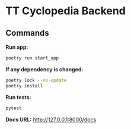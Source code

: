 # TT Cyclopedia Backend

## Commands

**Run app:**
```bash
poetry run start_app
```

**If any dependency is changed:**
```bash
poetry lock --no-update
poetry install
```

**Run tests:**
```bash
pytest
```

**Docs URL:**
http://127.0.0.1:8000/docs